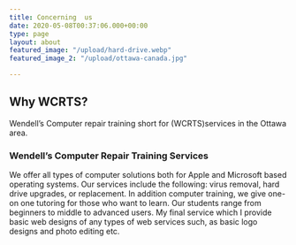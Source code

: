 ```yaml
---
title: Concerning  us
date: 2020-05-08T00:37:06.000+00:00
type: page
layout: about
featured_image: "/upload/hard-drive.webp"
featured_image_2: "/upload/ottawa-canada.jpg"

---
```

## **Why WCRTS?**

Wendell’s Computer repair training  short for (WCRTS)services in the Ottawa area.

### **Wendell’s** **Computer** **Repair** **Training** **Services** 

We offer all types of computer solutions both for Apple and Microsoft based operating systems. Our services include the following: virus removal, hard drive upgrades, or replacement. In addition  computer training, we give one-on one tutoring for those who want to learn. Our students range from beginners to middle to advanced users. My final service which  I provide basic web designs of any types of web services such, as basic logo designs and photo editing etc.